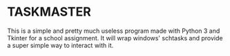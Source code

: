# TASKMASTER
This is a simple and pretty much useless program made with Python 3 and Tkinter for a school assignment. It will wrap windows' schtasks and provide a super simple way to interact with it.
